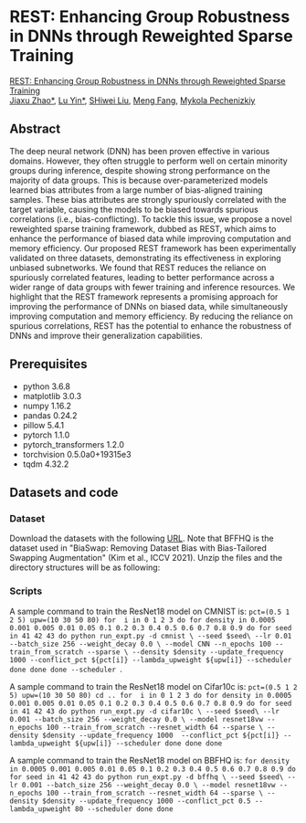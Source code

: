 # REST: Enhancing Group Robustness in DNNs through Reweighted Sparse Training  

[REST: Enhancing Group Robustness in DNNs through Reweighted Sparse Training](link)  
[Jiaxu Zhao*](https://scholar.google.com/citations?user=ozQfDTkAAAAJ&hl=en), [Lu Yin*](https://luuyin.com/), [SHiwei Liu](https://shiweiliuiiiiiii.github.io/), [Meng Fang](https://mengf1.github.io/), [Mykola Pechenizkiy](https://www.tue.nl/en/research/researchers/mykola-pechenizkiy)  
## Abstract
The deep neural network (DNN) has been proven effective in various domains. However, they often struggle to perform well on certain minority groups during inference, despite showing strong performance on the majority of data groups. This is because over-parameterized models learned bias attributes from a large number of bias-aligned training samples. These bias attributes are strongly spuriously correlated with the target variable, causing the models to be biased towards spurious correlations (i.e., bias-conflicting). To tackle this issue, we propose a novel reweighted sparse training framework, dubbed as REST, which aims to enhance the performance of biased data while improving computation and memory efficiency. Our proposed REST framework has been experimentally validated on three datasets, demonstrating its effectiveness in exploring unbiased subnetworks. We found that REST reduces the reliance on spuriously correlated features, leading to better performance across a wider range of data groups with fewer training and inference resources. We highlight that the REST framework represents a promising approach for improving the performance of DNNs on biased data, while simultaneously improving computation and memory efficiency. By reducing the reliance on spurious correlations, REST has the potential to enhance the robustness of DNNs and improve their generalization capabilities.
## Prerequisites
- python 3.6.8
- matplotlib 3.0.3
- numpy 1.16.2
- pandas 0.24.2
- pillow 5.4.1
- pytorch 1.1.0
- pytorch_transformers 1.2.0
- torchvision 0.5.0a0+19315e3
- tqdm 4.32.2

## Datasets and code 

### Dataset
Download the datasets with the following [URL](https://drive.google.com/drive/folders/1JEOqxrhU_IhkdcRohdbuEtFETUxfNmNT). Note that BFFHQ is the dataset used in "BiaSwap: Removing Dataset Bias with Bias-Tailored Swapping Augmentation" (Kim et al., ICCV 2021). Unzip the files and the directory structures will be as following:
### Scripts
A sample command to train the ResNet18 model on CMNIST is:
`pct=(0.5 1 2 5)
upw=(10 30 50 80)
for  i in 0 1 2 3
do
for density in 0.0005 0.001 0.005 0.01 0.05 0.1 0.2 0.3 0.4 0.5 0.6 0.7 0.8 0.9
do
    for seed in 41 42 43
    do
    python run_expt.py -d cmnist \
        --seed $seed\
        --lr 0.01 --batch_size 256 --weight_decay 0.0 \
      --model CNN --n_epochs 100 --train_from_scratch --sparse \
      --density $density --update_frequency 1000 --conflict_pct ${pct[i]} --lambda_upweight ${upw[i]} --scheduler
    done
done
done
 --scheduler
    `. 
    
A sample command to train the ResNet18 model on Cifar10c is:
`pct=(0.5 1 2 5)
upw=(10 30 50 80)
cd ..
for  i in 0 1 2 3
do
for density in 0.0005 0.001 0.005 0.01 0.05 0.1 0.2 0.3 0.4 0.5 0.6 0.7 0.8 0.9
do
    for seed in 41 42 43
    do
    python run_expt.py -d cifar10c \
        --seed $seed\
        --lr 0.001 --batch_size 256 --weight_decay 0.0 \
      --model resnet18vw --n_epochs 100 --train_from_scratch --resnet_width 64 --sparse \
      --density $density --update_frequency 1000  --conflict_pct ${pct[i]} --lambda_upweight ${upw[i]} --scheduler
    done
done
done`

A sample command to train the ResNet18 model on BBFHQ is:
`for density in 0.0005 0.001 0.005 0.01 0.05 0.1 0.2 0.3 0.4 0.5 0.6 0.7 0.8 0.9
do
    for seed in 41 42 43
    do
    python run_expt.py -d bffhq \
        --seed $seed\
        --lr 0.001 --batch_size 256 --weight_decay 0.0 \
      --model resnet18vw --n_epochs 100 --train_from_scratch --resnet_width 64 --sparse \
      --density $density --update_frequency 1000 --conflict_pct 0.5 --lambda_upweight 80 --scheduler
    done
done`
